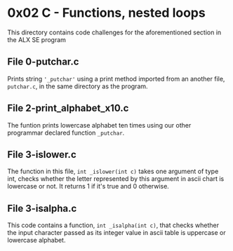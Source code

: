 # 0x02 C - Functions, nested loops
This directory contains code challenges for the aforementioned section in the ALX SE program

## File 0-putchar.c
Prints string `'_putchar'` using a print method imported from an another file, `putchar.c`, in the same directory as the program.

## File 2-print_alphabet_x10.c
The funtion prints lowercase alphabet ten times using our other programmar declared function `_putchar`.

## File 3-islower.c
The function in this file, `int _islower(int c)` takes one argument of type int, checks whether the letter represented by this argument in ascii chart is lowercase or not. It returns 1 if it's true and 0 otherwise.

## File 3-isalpha.c
This code contains a function, `int _isalpha(int c)`, that checks whether the input character passed as its integer value in ascii table is uppercase or lowercase alphabet.


